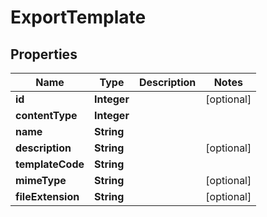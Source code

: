 # ExportTemplate

## Properties
Name | Type | Description | Notes
------------ | ------------- | ------------- | -------------
**id** | **Integer** |  |  [optional]
**contentType** | **Integer** |  | 
**name** | **String** |  | 
**description** | **String** |  |  [optional]
**templateCode** | **String** |  | 
**mimeType** | **String** |  |  [optional]
**fileExtension** | **String** |  |  [optional]
